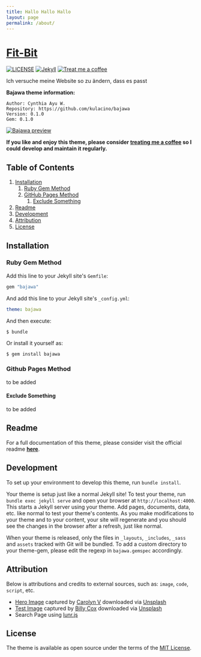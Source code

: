 ```yaml
---
title: Hallo Hallo Hallo
layout: page
permalink: /about/
---
```


# [Fit-Bit][1]
[![LICENSE](https://img.shields.io/badge/license-MIT-lightgrey.svg?style=flat-square)](https://raw.githubusercontent.com/kulacino/bajawa/master/LICENSE)
[![Jekyll](https://img.shields.io/badge/jekyll-%3E%3D%203.6-blue.svg?style=flat-square)](https://jekyllrb.com/)
[![Treat me a coffee](https://img.shields.io/badge/PayPal-tip%20me-green.svg?style=flat-square&logo=paypal)](https://paypal.me/ayuwindd)

Ich versuche meine Website so zu ändern, dass es passt

**Bajawa theme information:**

```
Author: Cynthia Ayu W.
Repository: https://github.com/kulacino/bajawa
Version: 0.1.0
Gem: 0.1.0
```

[![Bajawa preview][2]][1]

[1]: https://kulacino.github.io/bajawa
[2]: ../ss01.png "site screenshot"

**If you like and enjoy this theme, please consider [treating me a coffee](https://ko-fi.com/kulacino) so I could develop and maintain it regularly.**

## Table of Contents

1. [Installation](#installation)
    1. [Ruby Gem Method](#ruby-gem-method)
    2. [GitHub Pages Method](#github-pages-method)
        1. [Exclude Something](#exclude-something)
2. [Readme](#readme)
3. [Development](#development)
4. [Attribution](#attribution)
5. [License](#license)

## Installation

### Ruby Gem Method

Add this line to your Jekyll site's `Gemfile`:

```ruby
gem "bajawa"
```

And add this line to your Jekyll site's `_config.yml`:

```yaml
theme: bajawa
```

And then execute:

    $ bundle

Or install it yourself as:

    $ gem install bajawa

### Github Pages Method

to be added

#### Exclude Something

to be added

## Readme

For a full documentation of this theme, please consider visit the official readme [**here**](https://github.com/kulacino/bajawa/blob/master/README.md).

## Development

To set up your environment to develop this theme, run `bundle install`.

Your theme is setup just like a normal Jekyll site! To test your theme, run `bundle exec jekyll serve` and open your browser at `http://localhost:4000`. This starts a Jekyll server using your theme. Add pages, documents, data, etc. like normal to test your theme's contents. As you make modifications to your theme and to your content, your site will regenerate and you should see the changes in the browser after a refresh, just like normal.

When your theme is released, only the files in `_layouts`, `_includes`, `_sass` and `assets` tracked with Git will be bundled.
To add a custom directory to your theme-gem, please edit the regexp in `bajawa.gemspec` accordingly.

## Attribution

Below is attributions and credits to external sources, such as: `image`, `code`, `script`, etc.
- [Hero Image](https://github.com/kulacino/bajawa/blob/master/assets/images/heroimg.jpg) captured by [Carolyn V](https://unsplash.com/@sixteenmilesout?utm_source=unsplash&amp;utm_medium=referral&amp;utm_content=creditCopyText) downloaded via [Unsplash](https://unsplash.com/?utm_source=unsplash&amp;utm_medium=referral&amp;utm_content=creditCopyText)
- [Test Image](https://github.com/kulacino/bajawa/blob/master/assets/images/test.jpg) captured by [Billy Cox](https://unsplash.com/@billy_c?utm_source=unsplash&amp;utm_medium=referral&amp;utm_content=creditCopyText) downloaded via [Unsplash](https://unsplash.com/s/photos/pastel-photos?utm_source=unsplash&amp;utm_medium=referral&amp;utm_content=creditCopyText)
- Search Page using [lunr.js](https://lunrjs.com/)

## License

The theme is available as open source under the terms of the [MIT License](https://opensource.org/licenses/MIT).
